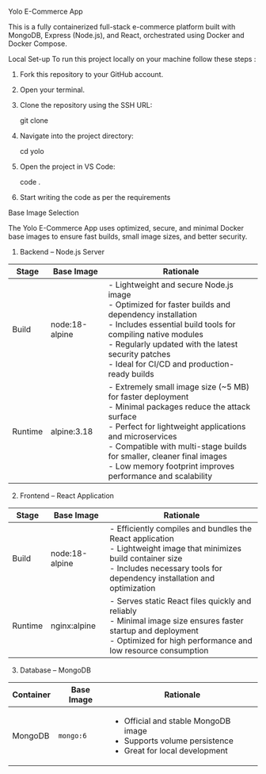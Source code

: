 Yolo E-Commerce App

This is a fully containerized full-stack e-commerce platform built with MongoDB, Express (Node.js), and React, orchestrated using Docker and Docker Compose.

Local Set-up
To run this project locally on your machine follow these steps :

1. Fork this repository to your GitHub account.

2. Open your terminal.

3. Clone the repository using the SSH URL:

    git clone <your-forked-repo-ssh-url>

4. Navigate into the project directory:

    cd yolo

5. Open the project in VS Code:

    code .

6. Start writing the code as per the requirements

Base Image Selection

The Yolo E-Commerce App uses optimized, secure, and minimal Docker base images to ensure fast builds, small image sizes, and better security.

1. Backend – Node.js Server

| Stage   | Base Image      | Rationale |
|---------|-----------------|-----------|
| Build   | node:18-alpine  | - Lightweight and secure Node.js image<br>- Optimized for faster builds and dependency installation<br>- Includes essential build tools for compiling native modules<br>- Regularly updated with the latest security patches<br>- Ideal for CI/CD and production-ready builds |
| Runtime | alpine:3.18     | - Extremely small image size (~5 MB) for faster deployment<br>- Minimal packages reduce the attack surface<br>- Perfect for lightweight applications and microservices<br>- Compatible with multi-stage builds for smaller, cleaner final images<br>- Low memory footprint improves performance and scalability |

2. Frontend – React Application

| Stage   | Base Image      | Rationale |
|---------|-----------------|-----------|
| Build   | node:18-alpine  | - Efficiently compiles and bundles the React application<br>- Lightweight image that minimizes build container size<br>- Includes necessary tools for dependency installation and optimization |
| Runtime | nginx:alpine    | - Serves static React files quickly and reliably<br>- Minimal image size ensures faster startup and deployment<br>- Optimized for high performance and low resource consumption |

3. Database – MongoDB

| Container   | Base Image | Rationale |
| ----------- | ---------- | --------- |
| MongoDB | `mongo:6`  | <ul><li>Official and stable MongoDB image</li><li>Supports volume persistence</li><li>Great for local development</li></ul> |

